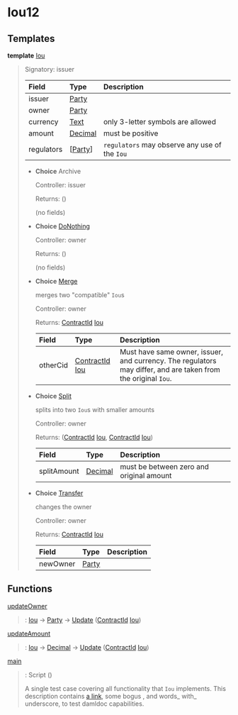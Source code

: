 # <a name="module-iou12-76192"></a>Iou12

## Templates

<a name="type-iou12-iou-72962"></a>**template** [Iou](#type-iou12-iou-72962)

> Signatory: issuer
>
> | Field                                                                                                                   | Type                                                                                                                    | Description |
> | :---------------------------------------------------------------------------------------------------------------------- | :---------------------------------------------------------------------------------------------------------------------- | :---------- |
> | issuer                                                                                                                  | [Party](https://docs.digitalasset.com/build/3.4/reference/daml/stdlib/Prelude.html#type-da-internal-lf-party-57932)     |  |
> | owner                                                                                                                   | [Party](https://docs.digitalasset.com/build/3.4/reference/daml/stdlib/Prelude.html#type-da-internal-lf-party-57932)     |  |
> | currency                                                                                                                | [Text](https://docs.digitalasset.com/build/3.4/reference/daml/stdlib/Prelude.html#type-ghc-types-text-51952)            | only 3-letter symbols are allowed |
> | amount                                                                                                                  | [Decimal](https://docs.digitalasset.com/build/3.4/reference/daml/stdlib/Prelude.html#type-ghc-types-decimal-18135)      | must be positive |
> | regulators                                                                                                              | \[[Party](https://docs.digitalasset.com/build/3.4/reference/daml/stdlib/Prelude.html#type-da-internal-lf-party-57932)\] | `regulators` may observe any use of the `Iou` |
>
> * **Choice** Archive
>
>   Controller: issuer
>
>   Returns: ()
>
>   (no fields)
>
> * <a name="type-iou12-donothing-75627"></a>**Choice** [DoNothing](#type-iou12-donothing-75627)
>
>   Controller: owner
>
>   Returns: ()
>
>   (no fields)
>
> * <a name="type-iou12-merge-98901"></a>**Choice** [Merge](#type-iou12-merge-98901)
>
>   merges two "compatible" `Iou`s
>
>   Controller: owner
>
>   Returns: [ContractId](https://docs.digitalasset.com/build/3.4/reference/daml/stdlib/Prelude.html#type-da-internal-lf-contractid-95282) [Iou](#type-iou12-iou-72962)
>
>   | Field                                                                                                                                                      | Type                                                                                                                                                       | Description |
>   | :--------------------------------------------------------------------------------------------------------------------------------------------------------- | :--------------------------------------------------------------------------------------------------------------------------------------------------------- | :---------- |
>   | otherCid                                                                                                                                                   | [ContractId](https://docs.digitalasset.com/build/3.4/reference/daml/stdlib/Prelude.html#type-da-internal-lf-contractid-95282) [Iou](#type-iou12-iou-72962) | Must have same owner, issuer, and currency. The regulators may differ, and are taken from the original `Iou`. |
>
> * <a name="type-iou12-split-33517"></a>**Choice** [Split](#type-iou12-split-33517)
>
>   splits into two `Iou`s with smaller amounts
>
>   Controller: owner
>
>   Returns: ([ContractId](https://docs.digitalasset.com/build/3.4/reference/daml/stdlib/Prelude.html#type-da-internal-lf-contractid-95282) [Iou](#type-iou12-iou-72962), [ContractId](https://docs.digitalasset.com/build/3.4/reference/daml/stdlib/Prelude.html#type-da-internal-lf-contractid-95282) [Iou](#type-iou12-iou-72962))
>
>   | Field                                                                                                              | Type                                                                                                               | Description |
>   | :----------------------------------------------------------------------------------------------------------------- | :----------------------------------------------------------------------------------------------------------------- | :---------- |
>   | splitAmount                                                                                                        | [Decimal](https://docs.digitalasset.com/build/3.4/reference/daml/stdlib/Prelude.html#type-ghc-types-decimal-18135) | must be between zero and original amount |
>
> * <a name="type-iou12-transfer-99339"></a>**Choice** [Transfer](#type-iou12-transfer-99339)
>
>   changes the owner
>
>   Controller: owner
>
>   Returns: [ContractId](https://docs.digitalasset.com/build/3.4/reference/daml/stdlib/Prelude.html#type-da-internal-lf-contractid-95282) [Iou](#type-iou12-iou-72962)
>
>   | Field                                                                                                               | Type                                                                                                                | Description |
>   | :------------------------------------------------------------------------------------------------------------------ | :------------------------------------------------------------------------------------------------------------------ | :---------- |
>   | newOwner                                                                                                            | [Party](https://docs.digitalasset.com/build/3.4/reference/daml/stdlib/Prelude.html#type-da-internal-lf-party-57932) |  |

## Functions

<a name="function-iou12-updateowner-56091"></a>[updateOwner](#function-iou12-updateowner-56091)

> : [Iou](#type-iou12-iou-72962) -\> [Party](https://docs.digitalasset.com/build/3.4/reference/daml/stdlib/Prelude.html#type-da-internal-lf-party-57932) -\> [Update](https://docs.digitalasset.com/build/3.4/reference/daml/stdlib/Prelude.html#type-da-internal-lf-update-68072) ([ContractId](https://docs.digitalasset.com/build/3.4/reference/daml/stdlib/Prelude.html#type-da-internal-lf-contractid-95282) [Iou](#type-iou12-iou-72962))

<a name="function-iou12-updateamount-41005"></a>[updateAmount](#function-iou12-updateamount-41005)

> : [Iou](#type-iou12-iou-72962) -\> [Decimal](https://docs.digitalasset.com/build/3.4/reference/daml/stdlib/Prelude.html#type-ghc-types-decimal-18135) -\> [Update](https://docs.digitalasset.com/build/3.4/reference/daml/stdlib/Prelude.html#type-da-internal-lf-update-68072) ([ContractId](https://docs.digitalasset.com/build/3.4/reference/daml/stdlib/Prelude.html#type-da-internal-lf-contractid-95282) [Iou](#type-iou12-iou-72962))

<a name="function-iou12-main-28537"></a>[main](#function-iou12-main-28537)

> : Script ()
>
>
> A single test case covering all functionality that `Iou` implements.
> This description contains [a link](http://example.com), some bogus <inline html>,
> and words_ with_ underscore, to test damldoc capabilities.
